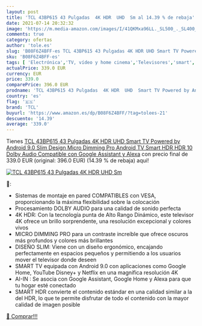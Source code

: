 ```yaml
---
layout: post
title: 'TCL 43BP615 43 Pulgadas  4K HDR  UHD  Sm al 14.39 % de rebaja'
date: 2021-07-14 20:32:32
image: 'https://m.media-amazon.com/images/I/41QKMxa96LL._SL500_._SL400_.jpg'
comments: true
category: ofertas
author: 'tole.es'
slug: 'B08F6Z4BFF-es TCL 43BP615 43 Pulgadas 4K HDR UHD Smart TV Powered by...'
sku: 'B08F6Z4BFF-es'
tags: [ 'Electrónica','TV, vídeo y home cinema','Televisores','smart','tcl','tv', ]
actualPrice: 339.0 EUR
currency: EUR
price: 339.0
comparePrice: 396.0 EUR
prodname: 'TCL 43BP615 43 Pulgadas  4K HDR  UHD  Smart TV Powered by Android 9.0  Slim Design  Micro Dimming Pro  Android TV Smart HDR  HDR 10  Dolby Audio  Compatible con Google Assistant y Alexa'
country: 'es'
flag: '🇪🇸'
brand: 'TCL'
buyurl: 'https://www.amazon.es/dp/B08F6Z4BFF/?tag=tolees-21'
descuento: '14.39'
average: '339.0'
---
```


Tienes [TCL 43BP615 43 Pulgadas  4K HDR  UHD  Smart TV Powered by Android 9.0  Slim Design  Micro Dimming Pro  Android TV Smart HDR  HDR 10  Dolby Audio  Compatible con Google Assistant y Alexa](https://www.amazon.es/dp/B08F6Z4BFF/?tag=tolees-21) con precio final de  339.0 EUR (original: 396.0 EUR) (14.39 %  de rebaja) aqui!

[![TCL 43BP615 43 Pulgadas  4K HDR  UHD  Sm](https://m.media-amazon.com/images/I/41QKMxa96LL._SL500_._SL400_.jpg)](https://www.amazon.es/dp/B08F6Z4BFF/?tag=tolees-21)

🔎:

- Sistemas de montaje en pared COMPATIBLES con VESA, proporcionando la máxima flexibilidad sobre la colocación
- Procesamiento DOLBY AUDIO para una calidad de sonido perfecta
- 4K HDR: Con la tecnología punta de Alto Rango Dinámico, este televisor 4K ofrece un brillo sorprendente, una resolución excepcional y colores vivos
- MICRO DIMMING PRO para un contraste increíble que ofrece oscuros más profundos y colores más brillantes
- DISEÑO SLIM: Viene con un diseño ergonómico, encajando perfectamente en espacios pequeños y permitiendo a los usuarios mover el televisor donde deseen
- SMART TV equipada con Android 9.0 con aplicaciones como Google Home, YouTube Disney+ y Netflix en una magnífica resolución 4K
- AI-IN : Se asocia con Google Assistant, Google Home y Alexa para que tu hogar esté conectado
- SMART HDR convierte el contenido estándar en una calidad similar a la del HDR, lo que te permite disfrutar de todo el contenido con la mayor calidad de imagen posible

[🛒 Comprar!!!](https://www.amazon.es/dp/B08F6Z4BFF/?tag=tolees-21)
